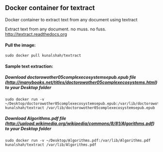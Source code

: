 ## Docker container for textract

Docker container to extract text from any document using textract

Extract text from any document. no muss. no fuss. http://textract.readthedocs.org

#### Pull the image:

	sudo docker pull kunalshah/textract

#### Sample text extraction:

##### Download doctorowother05complexecosystemsepub.epub file (http://manybooks.net/titles/doctorowother05complexecosystems.html) to your Desktop folder
	sudo docker run -v ~/Desktop/doctorowother05complexecosystemsepub.epub:/var/lib/doctorowother05complexecosystemsepub.epub kunalshah/textract /var/lib/doctorowother05complexecosystemsepub.epub

##### Download Algorithms.pdf file (http://upload.wikimedia.org/wikipedia/commons/8/81/Algorithms.pdf) to your Desktop folder
	sudo docker run -v ~/Desktop/Algorithms.pdf:/var/lib/Algorithms.pdf kunalshah/textract /var/lib/Algorithms.pdf


